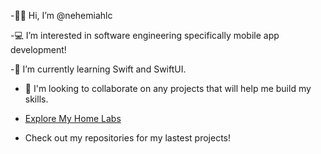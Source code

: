 -👋🏾 Hi, I’m @nehemiahlc

-💻 I’m interested in software engineering specifically mobile app development!

-💭 I’m currently learning Swift and SwiftUI.

- 📝 I'm looking to collaborate on any projects that will help me build my skills.
- [Explore My Home Labs
](https://www.notion.so/My-Home-Labs-63ab5efdf7b142258e4070fb9ac0b456?pvs=4)

- Check out my repositories for my lastest projects!
  
